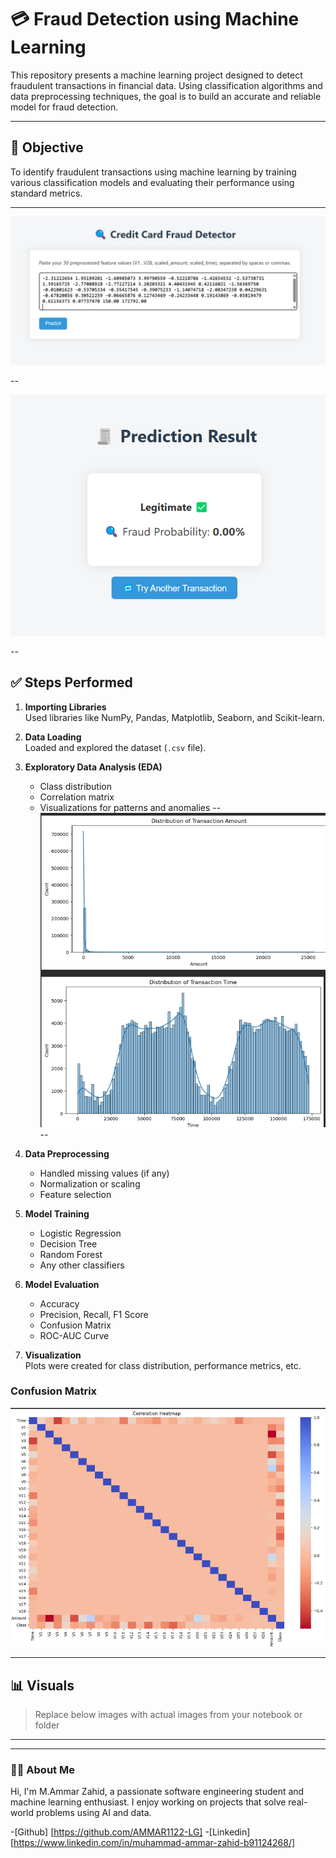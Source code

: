 # 💳 Fraud Detection using Machine Learning

This repository presents a machine learning project designed to detect fraudulent transactions in financial data. Using classification algorithms and data preprocessing techniques, the goal is to build an accurate and reliable model for fraud detection.

---

## 🧠 Objective

To identify fraudulent transactions using machine learning by training various classification models and evaluating their performance using standard metrics.

---
  ![User_Interface](https://github.com/AMMAR1122-LG/fraud-detection-ml/blob/main/images/Fraud_UI.png)

--


  ![Interface](https://github.com/AMMAR1122-LG/fraud-detection-ml/blob/main/images/Prediction_UI.png)

--

## ✅ Steps Performed

1. **Importing Libraries**  
   Used libraries like NumPy, Pandas, Matplotlib, Seaborn, and Scikit-learn.

2. **Data Loading**  
   Loaded and explored the dataset (`.csv` file).

3. **Exploratory Data Analysis (EDA)**  
   - Class distribution
   - Correlation matrix
   - Visualizations for patterns and anomalies
   -- 
     ![Matrix](https://github.com/AMMAR1122-LG/fraud-detection-ml/blob/main/images/Distribution.png)
   --
4. **Data Preprocessing**  
   - Handled missing values (if any)
   - Normalization or scaling
   - Feature selection

5. **Model Training**  
   - Logistic Regression
   - Decision Tree
   - Random Forest
   - Any other classifiers

6. **Model Evaluation**  
   - Accuracy
   - Precision, Recall, F1 Score
   - Confusion Matrix
   - ROC-AUC Curve

7. **Visualization**  
   Plots were created for class distribution, performance metrics, etc.
   
### Confusion Matrix
![Confusion Matrix](https://github.com/AMMAR1122-LG/fraud-detection-ml/blob/main/images/Correlation_map.png)

---

## 📊 Visuals

> Replace below images with actual images from your notebook or folder




---

---

### 🙋‍♂️ About Me

Hi, I'm M.Ammar Zahid, a passionate software engineering student and machine learning enthusiast. I enjoy working on projects that solve real-world problems using AI and data.

   -[Github] [https://github.com/AMMAR1122-LG]
   -[Linkedin][https://www.linkedin.com/in/muhammad-ammar-zahid-b91124268/]
  


